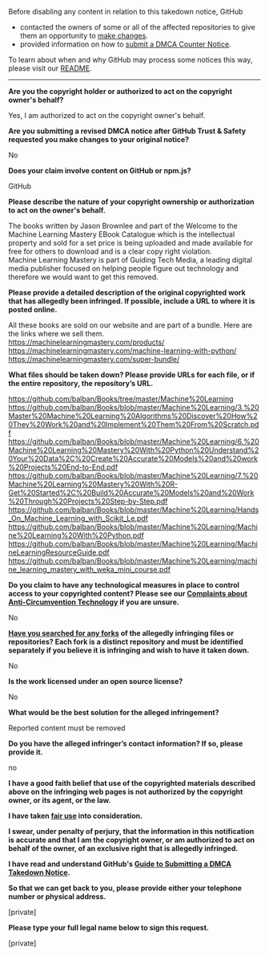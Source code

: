 Before disabling any content in relation to this takedown notice, GitHub
- contacted the owners of some or all of the affected repositories to give them an opportunity to [make changes](https://docs.github.com/en/github/site-policy/dmca-takedown-policy#a-how-does-this-actually-work).
- provided information on how to [submit a DMCA Counter Notice](https://docs.github.com/en/articles/guide-to-submitting-a-dmca-counter-notice).

To learn about when and why GitHub may process some notices this way, please visit our [README](https://github.com/github/dmca/blob/master/README.md#anatomy-of-a-takedown-notice).

---

**Are you the copyright holder or authorized to act on the copyright owner's behalf?**

Yes, I am authorized to act on the copyright owner's behalf.

**Are you submitting a revised DMCA notice after GitHub Trust & Safety requested you make changes to your original notice?**

No

**Does your claim involve content on GitHub or npm.js?**

GitHub

**Please describe the nature of your copyright ownership or authorization to act on the owner's behalf.**

The books written by Jason Brownlee and part of the Welcome to the Machine Learning Mastery EBook Catalogue which is the intellectual property and sold for a set price is being uploaded and made available for free for others to download and is a clear copy right violation.  
Machine Learning Mastery is part of Guiding Tech Media, a leading digital media publisher focused on helping people figure out technology and therefore we would want to get this removed.

**Please provide a detailed description of the original copyrighted work that has allegedly been infringed. If possible, include a URL to where it is posted online.**

All these books are sold on our website and are part of a bundle. Here are the links where we sell them.  
https://machinelearningmastery.com/products/  
https://machinelearningmastery.com/machine-learning-with-python/  
https://machinelearningmastery.com/super-bundle/  

**What files should be taken down? Please provide URLs for each file, or if the entire repository, the repository’s URL.**

https://github.com/balban/Books/tree/master/Machine%20Learning  
https://github.com/balban/Books/blob/master/Machine%20Learning/3.%20Master%20Machine%20Learning%20Algorithms%20Discover%20How%20They%20Work%20and%20Implement%20Them%20From%20Scratch.pdf  
https://github.com/balban/Books/blob/master/Machine%20Learning/6.%20Machine%20Learning%20Mastery%20With%20Python%20Understand%20Your%20Data%2C%20Create%20Accurate%20Models%20and%20work%20Projects%20End-to-End.pdf  
https://github.com/balban/Books/blob/master/Machine%20Learning/7.%20Machine%20Learning%20Mastery%20With%20R-Get%20Started%2C%20Build%20Accurate%20Models%20and%20Work%20Through%20Projects%20Step-by-Step.pdf  
https://github.com/balban/Books/blob/master/Machine%20Learning/Hands_On_Machine_Learning_with_Scikit_Le.pdf  
https://github.com/balban/Books/blob/master/Machine%20Learning/Machine%20Learning%20With%20Python.pdf  
https://github.com/balban/Books/blob/master/Machine%20Learning/MachineLearningResourceGuide.pdf  
https://github.com/balban/Books/blob/master/Machine%20Learning/machine_learning_mastery_with_weka_mini_course.pdf

**Do you claim to have any technological measures in place to control access to your copyrighted content? Please see our <a href="https://docs.github.com/articles/guide-to-submitting-a-dmca-takedown-notice#complaints-about-anti-circumvention-technology">Complaints about Anti-Circumvention Technology</a> if you are unsure.**

No

**<a href="https://docs.github.com/articles/dmca-takedown-policy#b-what-about-forks-or-whats-a-fork">Have you searched for any forks</a> of the allegedly infringing files or repositories? Each fork is a distinct repository and must be identified separately if you believe it is infringing and wish to have it taken down.**

No

**Is the work licensed under an open source license?**

No

**What would be the best solution for the alleged infringement?**

Reported content must be removed

**Do you have the alleged infringer’s contact information? If so, please provide it.**

no

**I have a good faith belief that use of the copyrighted materials described above on the infringing web pages is not authorized by the copyright owner, or its agent, or the law.**

**I have taken <a href="https://www.lumendatabase.org/topics/22">fair use</a> into consideration.**

**I swear, under penalty of perjury, that the information in this notification is accurate and that I am the copyright owner, or am authorized to act on behalf of the owner, of an exclusive right that is allegedly infringed.**

**I have read and understand GitHub's <a href="https://docs.github.com/articles/guide-to-submitting-a-dmca-takedown-notice/">Guide to Submitting a DMCA Takedown Notice</a>.**

**So that we can get back to you, please provide either your telephone number or physical address.**

[private]

**Please type your full legal name below to sign this request.**

[private]
